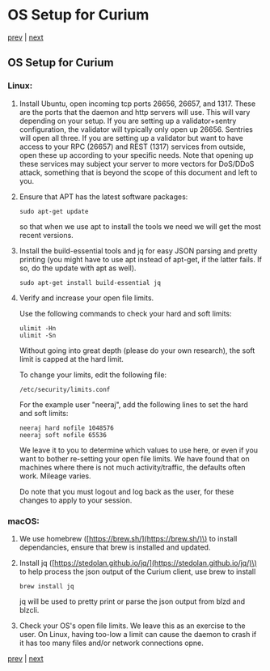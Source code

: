 # OS Setup for Curium

[prev](../) \| [next](devenv.md)

## OS Setup for Curium

### Linux:

1. Install Ubuntu, open incoming tcp ports 26656, 26657, and 1317. These are the ports that the daemon and http servers will use. This will vary depending on your setup. If you are setting up a validator+sentry configuration, the validator will typically only open up 26656. Sentries will open all three. If you are setting up a validator but want to have access to your RPC (26657) and REST (1317) services from outside, open these up according to your specific needs. Note that opening up these services may subject your server to more vectors for DoS/DDoS attack, something that is beyond the scope of this document and left to you. 
2. Ensure that APT has the latest software packages:

   ```text
   sudo apt-get update
   ```

   so that when we use apt to install the tools we need we will get the most recent versions.

3. Install the build-essential tools and jq for easy JSON parsing and pretty printing (you might have to use apt instead of apt-get, if the latter fails. If so, do the update with apt as well).

   ```text
   sudo apt-get install build-essential jq
   ```

4. Verify and increase your open file limits.

   Use the following commands to check your hard and soft limits:

   ```text
   ulimit -Hn 
   ulimit -Sn
   ```
   
   Without going into great depth \(please do your own research\), the soft limit is capped at the hard limit.

   To change your limits, edit the following file:

   ```text
   /etc/security/limits.conf
   ```

   For the example user "neeraj", add the following lines to set the hard and soft limits:

   ```text
   neeraj hard nofile 1048576
   neeraj soft nofile 65536
   ```

   We leave it to you to determine which values to use here, or even if you want to bother re-setting your open file limits. We have found that on machines where there is not much activity/traffic, the defaults often work. Mileage varies.

   Do note that you must logout and log back as the user, for these changes to apply to your session.

### macOS:

1. We use homebrew \([https://brew.sh/](https://brew.sh/)\) to install dependancies, ensure that brew is installed and updated.
2. Install jq \([https://stedolan.github.io/jq/](https://stedolan.github.io/jq/)\) to help process the json output of the Curium client, use brew to install

   ```text
   brew install jq
   ```

   jq will be used to pretty print or parse the json output from blzd and blzcli.

3. Check your OS's open file limits. We leave this as an exercise to the user. On Linux, having too-low a limit can cause the daemon to crash if it has too many files and/or network connections opne.

[prev](../) \| [next](devenv.md)

